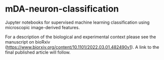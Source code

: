 # mDA-neuron-classification
Jupyter notebooks for supervised machine learning classification using microscopic image-derived features.

For a description of the biological and experimental context please see the manuscript on bioRxiv (https://www.biorxiv.org/content/10.1101/2022.03.01.482490v1). A link to the final published article will follow.
